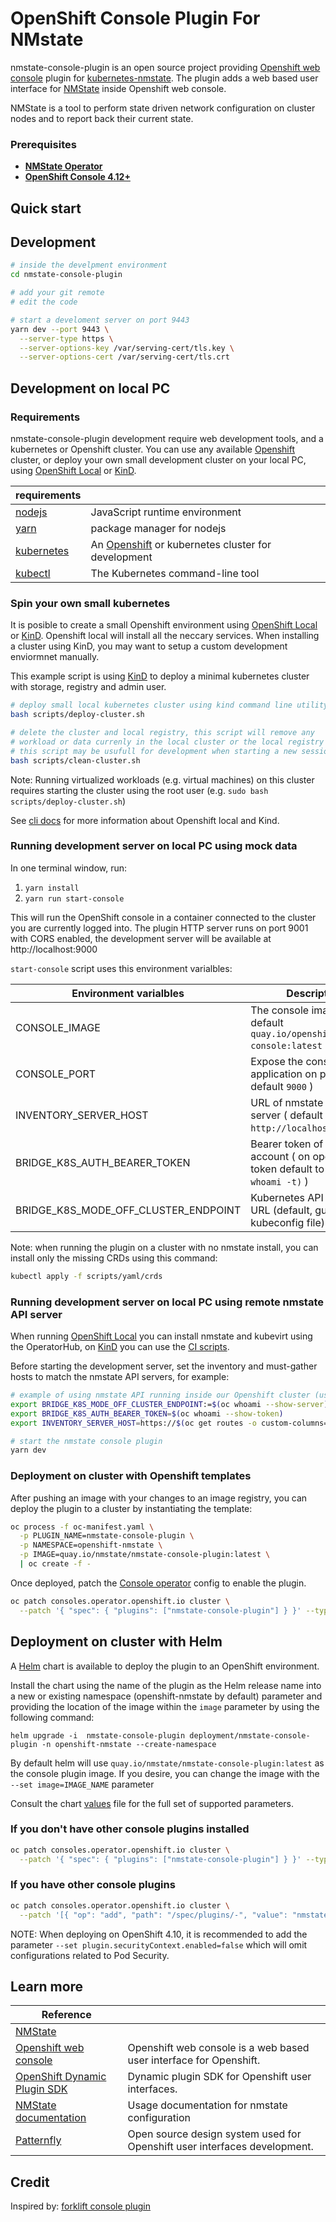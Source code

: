 # OpenShift Console Plugin For NMstate

nmstate-console-plugin is an open source project providing [Openshift web console](https://github.com/openshift/console) plugin for [kubernetes-nmstate](https://github.com/nmstate/kubernetes-nmstate). The plugin adds a web based user interface for [NMState](https://github.com/nmstate/kubernetes-nmstate) inside Openshift web console.

NMState is a tool to perform state driven network configuration on cluster nodes and to report back their current state.

### Prerequisites

- [**NMState Operator**](https://github.com/nmstate/kubernetes-nmstate)
- [**OpenShift Console 4.12+**](https://www.openshift.com/)

## Quick start

## Development

```bash
# inside the develpment environment
cd nmstate-console-plugin

# add your git remote
# edit the code

# start a develoment server on port 9443
yarn dev --port 9443 \
  --server-type https \
  --server-options-key /var/serving-cert/tls.key \
  --server-options-cert /var/serving-cert/tls.crt
```

## Development on local PC

### Requirements

nmstate-console-plugin development require web development tools, and a kubernetes or Openshift cluster. You can use any available [Openshift](https://www.openshift.com/) cluster, or deploy your own small development cluster on your local PC, using [OpenShift Local](https://developers.redhat.com/products/openshift-local) or [KinD](https://sigs.k8s.io/kind).

| requirements                                       |                                                                                      |
| -------------------------------------------------- | ------------------------------------------------------------------------------------ |
| [nodejs](https://nodejs.org/)                      | JavaScript runtime environment                                                       |
| [yarn](https://yarnpkg.com/)                       | package manager for nodejs                                                           |
| [kubernetes]()                                     | An [Openshift](<(https://www.openshift.com/)>) or kubernetes cluster for development |
| [kubectl](https://kubernetes.io/docs/tasks/tools/) | The Kubernetes command-line tool                                                     |

### Spin your own small kubernetes

It is posible to create a small Openshift environment using [OpenShift Local](https://developers.redhat.com/products/openshift-local) or [KinD](https://sigs.k8s.io/kind). Openshift local will install all the neccary services. When installing a cluster using KinD, you may want to setup a custom development enviormnet manually.

This example script is using [KinD](https://sigs.k8s.io/kind) to deploy a minimal kubernetes cluster with storage, registry and admin user.

```bash
# deploy small local kubernetes cluster using kind command line utility
bash scripts/deploy-cluster.sh

# delete the cluster and local registry, this script will remove any
# workload or data currenly in the local cluster or the local registry
# this script may be usufull for development when starting a new session
bash scripts/clean-cluster.sh
```

Note:
Running virtualized workloads (e.g. virtual machines) on this cluster requires starting the cluster using the root user (e.g. `sudo bash scripts/deploy-cluster.sh`)

See [cli docs](https://github.com/kubev2v/forklift-console-plugin/blob/main/docs/cli-tools.md) for more information about Openshift local and Kind.

### Running development server on local PC using mock data

In one terminal window, run:

1. `yarn install`
1. `yarn run start-console`

This will run the OpenShift console in a container connected to the cluster you are currently logged into. The plugin HTTP server runs on port 9001 with CORS enabled, the development server will be available at http://localhost:9000

`start-console` script uses this environment varialbles:

| Environment varialbles               | Description                                                                      |
| ------------------------------------ | -------------------------------------------------------------------------------- |
| CONSOLE_IMAGE                        | The console image to run ( default `quay.io/openshift/origin-console:latest` )   |
| CONSOLE_PORT                         | Expose the console web application on port ( default `9000` )                    |
| INVENTORY_SERVER_HOST                | URL of nmstate inventory server ( default `http://localhost:30088` )             |
| BRIDGE_K8S_AUTH_BEARER_TOKEN         | Bearer token of user account ( on openshift token default to `$(oc whoami -t)` ) |
| BRIDGE_K8S_MODE_OFF_CLUSTER_ENDPOINT | Kubernetes API servere URL (default, guess useing kubeconfig file)               |

Note:
when running the plugin on a cluster with no nmstate install, you can install only the missing CRDs using this command:

```bash
kubectl apply -f scripts/yaml/crds
```

### Running development server on local PC using remote nmstate API server

When running [OpenShift Local](https://developers.redhat.com/products/openshift-local) you can install nmstate and kubevirt using
the OperatorHub, on [KinD](https://sigs.k8s.io/kind) you can use the [CI scripts](https://github.com/upalatucci/nmstate-console-plugin/tree/main/scripts).

Before starting the development server, set the inventory and must-gather hosts to match the nmstate API servers, for example:

```bash
# example of using nmstate API running inside our Openshift cluster (using the oc command line utility)
export BRIDGE_K8S_MODE_OFF_CLUSTER_ENDPOINT:=$(oc whoami --show-server)
export BRIDGE_K8S_AUTH_BEARER_TOKEN=$(oc whoami --show-token)
export INVENTORY_SERVER_HOST=https://$(oc get routes -o custom-columns=HOST:.spec.host -A | grep 'nmstate-inventory' | head -n 1)

# start the nmstate console plugin
yarn dev
```

### Deployment on cluster with Openshift templates

After pushing an image with your changes to an image registry, you can deploy
the plugin to a cluster by instantiating the template:

```sh
oc process -f oc-manifest.yaml \
  -p PLUGIN_NAME=nmstate-console-plugin \
  -p NAMESPACE=openshift-nmstate \
  -p IMAGE=quay.io/nmstate/nmstate-console-plugin:latest \
  | oc create -f -
```

Once deployed, patch the
[Console operator](https://github.com/openshift/console-operator)
config to enable the plugin.

```sh
oc patch consoles.operator.openshift.io cluster \
  --patch '{ "spec": { "plugins": ["nmstate-console-plugin"] } }' --type=merge
```

## Deployment on cluster with Helm

A [Helm](https://helm.sh) chart is available to deploy the plugin to an OpenShift environment.

Install the chart using the name of the plugin as the Helm release name into a new or existing namespace (openshift-nmstate by default) parameter and providing the location of the image within the `image` parameter by using the following command:

```shell
helm upgrade -i  nmstate-console-plugin deployment/nmstate-console-plugin -n openshift-nmstate --create-namespace
```

By default helm will use `quay.io/nmstate/nmstate-console-plugin:latest` as the console plugin image.
If you desire, you can change the image with the `--set image=IMAGE_NAME` parameter

Consult the chart [values](deployment/nmstate-console-plugin/values.yaml) file for the full set of supported parameters.

### If you don't have other console plugins installed

```sh
oc patch consoles.operator.openshift.io cluster \
  --patch '{ "spec": { "plugins": ["nmstate-console-plugin"] } }' --type=merge
```

### If you have other console plugins

```sh
oc patch consoles.operator.openshift.io cluster \
  --patch '[{ "op": "add", "path": "/spec/plugins/-", "value": "nmstate-console-plugin" }]'  --type="json"
```

NOTE: When deploying on OpenShift 4.10, it is recommended to add the parameter `--set plugin.securityContext.enabled=false` which will omit configurations related to Pod Security.

## Learn more

| Reference                                                                       |                                                                           |
| ------------------------------------------------------------------------------- | ------------------------------------------------------------------------- |
| [NMState](https://github.com/nmstate/nmstate/)                                  |                                                                           |
| [Openshift web console](https://github.com/openshift/console)                   | Openshift web console is a web based user interface for Openshift.        |
| [OpenShift Dynamic Plugin SDK](https://github.com/openshift/dynamic-plugin-sdk) | Dynamic plugin SDK for Openshift user interfaces.                         |
| [NMState documentation](https://nmstate.io/)                                    | Usage documentation for nmstate configuration                             |
| [Patternfly](https://www.patternfly.org/)                                       | Open source design system used for Openshift user interfaces development. |

## Credit

Inspired by: [forklift console plugin](https://github.com/kubev2v/forklift-console-plugin)
